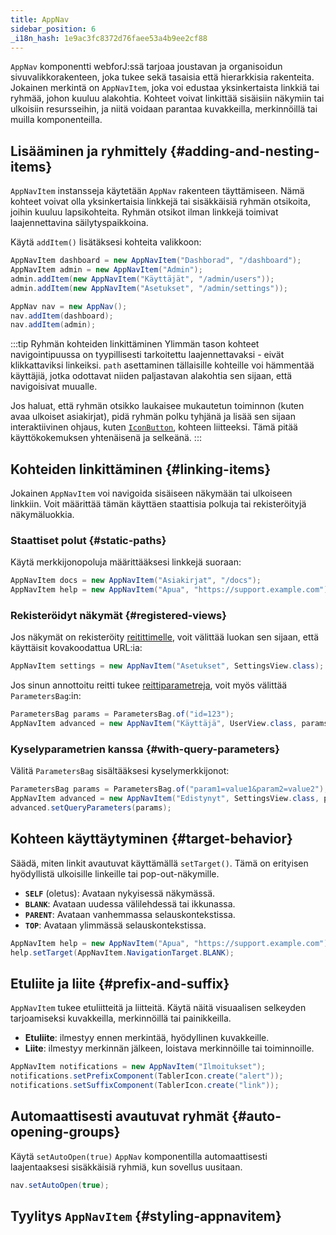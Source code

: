 ```yaml
---
title: AppNav
sidebar_position: 6
_i18n_hash: 1e9ac3fc8372d76faee53a4b9ee2cf88
---
```

<DocChip chip="shadow" />
<DocChip chip="name" label="dwc-app-nav" />
<DocChip chip="name" label="dwc-app-nav-item" />
<DocChip chip='since' label='24.12' />
<JavadocLink type="appnav" location="com/webforj/component/appnav/AppNav" top='true'/> 

`AppNav` komponentti webforJ:ssä tarjoaa joustavan ja organisoidun sivuvalikkorakenteen, joka tukee sekä tasaisia että hierarkkisia rakenteita. Jokainen merkintä on `AppNavItem`, joka voi edustaa yksinkertaista linkkiä tai ryhmää, johon kuuluu alakohtia. Kohteet voivat linkittää sisäisiin näkymiin tai ulkoisiin resursseihin, ja niitä voidaan parantaa kuvakkeilla, merkinnöillä tai muilla komponenteilla.

## Lisääminen ja ryhmittely {#adding-and-nesting-items}

`AppNavItem` instansseja käytetään `AppNav` rakenteen täyttämiseen. Nämä kohteet voivat olla yksinkertaisia linkkejä tai sisäkkäisiä ryhmän otsikoita, joihin kuuluu lapsikohteita. Ryhmän otsikot ilman linkkejä toimivat laajennettavina säilytyspaikkoina.

Käytä `addItem()` lisätäksesi kohteita valikkoon:

```java
AppNavItem dashboard = new AppNavItem("Dashborad", "/dashboard");
AppNavItem admin = new AppNavItem("Admin");
admin.addItem(new AppNavItem("Käyttäjät", "/admin/users"));
admin.addItem(new AppNavItem("Asetukset", "/admin/settings"));

AppNav nav = new AppNav();
nav.addItem(dashboard);
nav.addItem(admin);
```

:::tip Ryhmän kohteiden linkittäminen
Ylimmän tason kohteet navigointipuussa on tyypillisesti tarkoitettu laajennettavaksi - eivät klikkattaviksi linkeiksi. `path` asettaminen tällaisille kohteille voi hämmentää käyttäjiä, jotka odottavat niiden paljastavan alakohtia sen sijaan, että navigoisivat muualle.

Jos haluat, että ryhmän otsikko laukaisee mukautetun toiminnon (kuten avaa ulkoiset asiakirjat), pidä ryhmän polku tyhjänä ja lisää sen sijaan interaktiivinen ohjaus, kuten [`IconButton`](./icon#icon-buttons), kohteen liitteeksi. Tämä pitää käyttökokemuksen yhtenäisenä ja selkeänä.
:::

<AppLayoutViewer 
path='/webforj/appnav/Social?'  
javaE='https://raw.githubusercontent.com/webforj/webforj-documentation/refs/heads/main/src/main/java/com/webforj/samples/views/appnav/AppNavView.java'
/>

## Kohteiden linkittäminen {#linking-items}

Jokainen `AppNavItem` voi navigoida sisäiseen näkymään tai ulkoiseen linkkiin. Voit määrittää tämän käyttäen staattisia polkuja tai rekisteröityjä näkymäluokkia.

### Staattiset polut {#static-paths}

Käytä merkkijonopoluja määrittääksesi linkkejä suoraan:

```java
AppNavItem docs = new AppNavItem("Asiakirjat", "/docs");
AppNavItem help = new AppNavItem("Apua", "https://support.example.com");
```

### Rekisteröidyt näkymät {#registered-views}

Jos näkymät on rekisteröity [reitittimelle](../routing/overview), voit välittää luokan sen sijaan, että käyttäisit kovakoodattua URL:ia:

```java
AppNavItem settings = new AppNavItem("Asetukset", SettingsView.class);
```

Jos sinun annottoitu reitti tukee [reittiparametreja](../routing/route-patterns#named-parameters), voit myös välittää `ParametersBag`:in:

```java
ParametersBag params = ParametersBag.of("id=123");
AppNavItem advanced = new AppNavItem("Käyttäjä", UserView.class, params);
```

### Kyselyparametrien kanssa {#with-query-parameters}

Välitä `ParametersBag` sisältääksesi kyselymerkkijonot:

```java
ParametersBag params = ParametersBag.of("param1=value1&param2=value2");
AppNavItem advanced = new AppNavItem("Edistynyt", SettingsView.class, params);
advanced.setQueryParameters(params);
```

## Kohteen käyttäytyminen {#target-behavior}

Säädä, miten linkit avautuvat käyttämällä `setTarget()`. Tämä on erityisen hyödyllistä ulkoisille linkeille tai pop-out-näkymille.

- **`SELF`** (oletus): Avataan nykyisessä näkymässä.
- **`BLANK`**: Avataan uudessa välilehdessä tai ikkunassa.
- **`PARENT`**: Avataan vanhemmassa selauskontekstissa.
- **`TOP`**: Avataan ylimmässä selauskontekstissa.

```java
AppNavItem help = new AppNavItem("Apua", "https://support.example.com");
help.setTarget(AppNavItem.NavigationTarget.BLANK);
```

## Etuliite ja liite {#prefix-and-suffix}

`AppNavItem` tukee etuliitteitä ja liitteitä. Käytä näitä visuaalisen selkeyden tarjoamiseksi kuvakkeilla, merkinnöillä tai painikkeilla.

- **Etuliite**: ilmestyy ennen merkintää, hyödyllinen kuvakkeille.
- **Liite**: ilmestyy merkinnän jälkeen, loistava merkinnöille tai toiminnoille.

```java
AppNavItem notifications = new AppNavItem("Ilmoitukset");
notifications.setPrefixComponent(TablerIcon.create("alert"));
notifications.setSuffixComponent(TablerIcon.create("link"));
```

## Automaattisesti avautuvat ryhmät {#auto-opening-groups}

Käytä `setAutoOpen(true)` `AppNav` komponentilla automaattisesti laajentaaksesi sisäkkäisiä ryhmiä, kun sovellus uusitaan.

```java
nav.setAutoOpen(true);
```

## Tyylitys `AppNavItem` {#styling-appnavitem}

<TableBuilder name="AppNavItem" />
